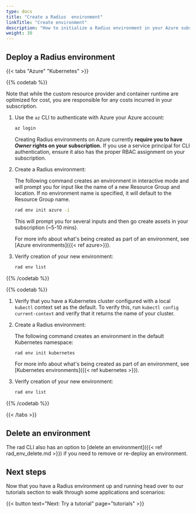 ```yaml
---
type: docs
title: "Create a Radius  environment"
linkTitle: "Create environment"
description: "How to initialize a Radius environment in your Azure subscription or Kubernetes cluster"
weight: 30
---
```


## Deploy a Radius environment

{{< tabs "Azure" "Kubernetes" >}}

{{% codetab %}}

Note that while the custom resource provider and container runtime are optimized for cost, you are responsible for any costs incurred in your subscription.

1. Use the `az` CLI to authenticate with Azure your Azure account:

   ```sh
   az login
   ```

   Creating Radius environments on Azure currently **require you to have *Owner* rights on your subscription.** If you use a service principal for CLI authentication, ensure it also has the proper RBAC assignment on your subscription.

1. Create a Radius environment:

   The following command creates an environment in interactive mode and will prompt you for input like the name of a new Resource Group and location. If no environment name is specified, it will default to the Resource Group name.

   ```sh
   rad env init azure -i
   ```

   This will prompt you for several inputs and then go create assets in your subscription (~5-10 mins). 

   For more info about what's being created as part of an environment, see [Azure environments]({{< ref azure>}}).

1. Verify creation of your new environment:

   ```sh
   rad env list
   ```

{{% /codetab %}}

{{% codetab %}}
1. Verify that you have a Kubernetes cluster configured with a local `kubectl` context set as the default.
   To verify this, run `kubectl config current-context` and verify that it returns the name of your cluster.

1. Create a Radius environment:

   The following command creates an environment in the default Kubernetes namespace:

   ```sh
   rad env init kubernetes
   ```

   For more info about what's being created as part of an environment, see [Kubernetes environments]({{< ref kubernetes >}}).

1. Verify creation of your new environment:

   ```sh
   rad env list
   ```
{{% /codetab %}}

{{< /tabs >}}

## Delete an environment

The rad CLI also has an option to [delete an environment]({{< ref rad_env_delete.md >}}) if you need to remove or re-deploy an environment.

## Next steps

Now that you have a Radius environment up and running head over to our tutorials section to walk through some applications and scenarios:

{{< button text="Next: Try a tutorial" page="tutorials" >}}
